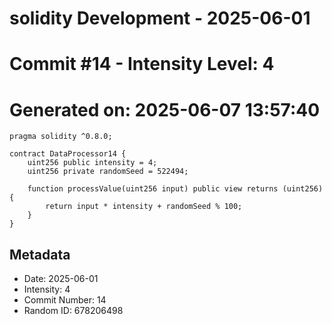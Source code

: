 ﻿# solidity Development - 2025-06-01
# Commit #14 - Intensity Level: 4
# Generated on: 2025-06-07 13:57:40
```solidity
pragma solidity ^0.8.0;

contract DataProcessor14 {
    uint256 public intensity = 4;
    uint256 private randomSeed = 522494;

    function processValue(uint256 input) public view returns (uint256) {
        return input * intensity + randomSeed % 100;
    }
}
```
## Metadata
- Date: 2025-06-01
- Intensity: 4
- Commit Number: 14
- Random ID: 678206498

